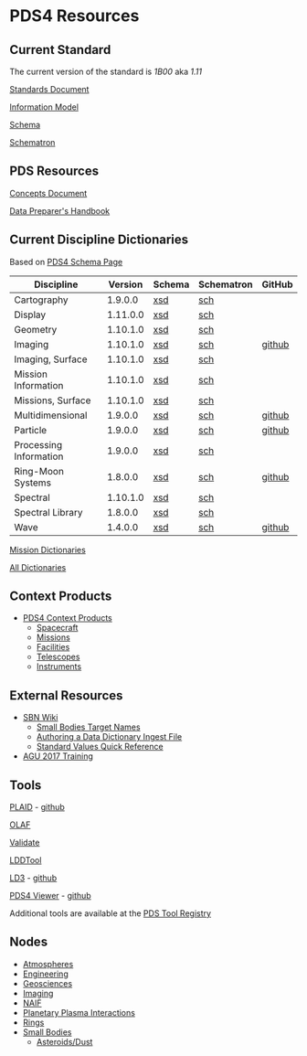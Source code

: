 # PDS4 Resources

## Current Standard

The current version of the standard is _1B00_ aka _1.11_

[Standards Document](https://pds.nasa.gov/datastandards/documents/sr/current)

[Information Model](https://pds.nasa.gov/datastandards/documents/im/current)

[Schema](https://pds.nasa.gov/datastandards/schema/released/pds/v1/PDS4_PDS_1B00.xsd)

[Schematron](https://pds.nasa.gov/datastandards/schema/released/pds/v1/PDS4_PDS_1B00.sch)

## PDS Resources

[Concepts Document](https://pds.nasa.gov/datastandards/documents/concepts)

[Data Preparer's Handbook](https://pds.nasa.gov/datastandards/documents/dph/current)

## Current Discipline Dictionaries

Based on [PDS4 Schema Page](https://pds.nasa.gov/datastandards/schema/released/)

|Discipline|Version|Schema|Schematron|GitHub
|-|-|-|-|-|
|Cartography|1.9.0.0|[xsd](https://pds.nasa.gov/datastandards/schema/released/cart/v1/PDS4_CART_1900.xsd)|[sch](https://pds.nasa.gov/datastandards/schema/released/cart/v1/PDS4_CART_1900.sch)|
|Display|1.11.0.0|[xsd](https://pds.nasa.gov/datastandards/schema/released/disp/v1/PDS4_DISP_1B00.xsd)|[sch](https://pds.nasa.gov/datastandards/schema/released/disp/v1/PDS4_DISP_1B00.sch)|
|Geometry|1.10.1.0|[xsd](https://pds.nasa.gov/datastandards/schema/released/geom/v1/PDS4_GEOM_1A10.xsd)|[sch](https://pds.nasa.gov/datastandards/schema/released/geom/v1/PDS4_GEOM_1A10.sch)|
|Imaging|1.10.1.0|[xsd](https://pds.nasa.gov/datastandards/schema/released/img/v1/PDS4_IMG_1A10.xsd)|[sch](https://pds.nasa.gov/datastandards/schema/released/img/v1/PDS4_IMG_1A10.sch)|[github](https://github.com/nasa-pds-data-dictionaries/ldd-imaging)|
|Imaging, Surface|1.10.1.0|[xsd](https://pds.nasa.gov/datastandards/schema/released/img_surface/v1/PDS4_IMG_SURFACE_1A10.xsd)|[sch](https://pds.nasa.gov/datastandards/schema/released/img_surface/v1/PDS4_IMG_SURFACE_1A10.sch)|
|Mission Information|1.10.1.0|[xsd](https://pds.nasa.gov/datastandards/schema/released/mission/msn/v1/PDS4_MSN_1A10.xsd)|[sch](https://pds.nasa.gov/datastandards/schema/released/mission/msn/v1/PDS4_MSN_1A10.sch)|
|Missions, Surface|1.10.1.0|[xsd](https://pds.nasa.gov/datastandards/schema/released/mission/msn_surface/v1/PDS4_MSN_SURFACE_1A10.xsd)|[sch](https://pds.nasa.gov/datastandards/schema/released/mission/msn_surface/v1/PDS4_MSN_SURFACE_1A10.sch)|
|Multidimensional|1.9.0.0|[xsd](https://pds.nasa.gov/datastandards/schema/released/mission/multi/v1/PDS4_MULTI_1900_1000.xsd)|[sch](https://pds.nasa.gov/datastandards/schema/released/mission/multi/v1/PDS4_MULTI_1900_1000.sch)|[github](https://github.com/nasa-pds-data-dictionaries/ldd-multi)|
|Particle|1.9.0.0|[xsd](https://pds.nasa.gov/datastandards/schema/released/particle/v1/PDS4_PARTICLE_1900_1100.xsd)|[sch](https://pds.nasa.gov/datastandards/schema/released/particle/v1/PDS4_PARTICLE_1900_1100.sch)|[github](https://github.com/nasa-pds-data-dictionaries/ldd-particle)|
|Processing Information|1.9.0.0|[xsd](https://pds.nasa.gov/datastandards/schema/released/proc/v1/PDS4_PROC_1900.xsd)|[sch](https://pds.nasa.gov/datastandards/schema/released/proc/v1/PDS4_PROC_1900.sch)|
|Ring-Moon Systems|1.8.0.0|[xsd](https://pds.nasa.gov/datastandards/schema/released/rings/v1/PDS4_RINGS_1800_1500.xsd)|[sch](https://pds.nasa.gov/datastandards/schema/released/rings/v1/PDS4_RINGS_1800_1500.sch)|[github](https://github.com/nasa-pds-data-dictionaries/ldd-rings)|
|Spectral|1.10.1.0|[xsd](https://pds.nasa.gov/datastandards/schema/released/sp/v1/PDS4_SP_1A10.xsd)|[sch](https://pds.nasa.gov/datastandards/schema/released/sp/v1/PDS4_SP_1A10.sch)|
|Spectral Library|1.8.0.0|[xsd](https://pds.nasa.gov/datastandards/schema/released/speclib/v1/PDS4_SPECLIB_1000.xsd)|[sch](https://pds.nasa.gov/datastandards/schema/released/speclib/v1/PDS4_SPECLIB_1000.sch)|
|Wave|1.4.0.0|[xsd](https://pds.nasa.gov/datastandards/schema/released/wave/v1/PDS4_WAVE_1000.xsd)|[sch](https://pds.nasa.gov/datastandards/schema/released/wave/v1/PDS4_WAVE_1000.sch)|[github](https://github.com/nasa-pds-data-dictionaries/ldd-wave)|

[Mission Dictionaries](dictionaries/mission.html)

[All Dictionaries](dictionaries/index.html)

## Context Products

* [PDS4 Context Products](https://starbase.jpl.nasa.gov/pds4/context-pds4/)
  * [Spacecraft](https://starbase.jpl.nasa.gov/pds4/context-pds4/instrument_host/)
  * [Missions](https://starbase.jpl.nasa.gov/pds4/context-pds4/investigation/)
  * [Facilities](https://starbase.jpl.nasa.gov/pds4/context-pds4/facility/)
  * [Telescopes](https://starbase.jpl.nasa.gov/pds4/context-pds4/telescope/)
  * [Instruments](https://starbase.jpl.nasa.gov/pds4/context-pds4/instrument/)

## External Resources

* [SBN Wiki](http://sbndev.astro.umd.edu/wiki/SBN_PDS4_Wiki)
  * [Small Bodies Target Names](http://sbndev.astro.umd.edu/wiki/Target_Names)
  * [Authoring a Data Dictionary Ingest File](http://sbndev.astro.umd.edu/wiki/Creating_the_Ingest_LDD_Dictionary_Input_File)
  * [Standard Values Quick Reference](http://sbndev.astro.umd.edu/wiki/Standard_Values_Quick_Reference#In_.3CPrimary_Result_Summary.3E.2F.3CScience_Facets.3E_3)
* [AGU 2017 Training](https://pds.jpl.nasa.gov/datastandards/training/2017-agu/)

## Tools

[PLAID](https://plaid.jpl.nasa.gov/) - [github](https://github.com/nasa-pds/PLAID)

[OLAF](https://olaf.psi.edu)

[Validate](https://pds.jpl.nasa.gov/tools/about/validate/)

[LDDTool](https://pds.jpl.nasa.gov/tools/about/ldd/)

[LD3](https://ld3.psi.edu) - [github](https://github.com/sbn-psi/ldd-transform)

[PDS4 Viewer](http://sbndev.astro.umd.edu/wiki/PDS4_Viewer) - [github](https://github.com/Small-Bodies-Node/pds4_tools)

Additional tools are available at the [PDS Tool Registry](https://pds.nasa.gov/tools/tool-registry/)

## Nodes

* [Atmospheres](https://pds-atmospheres.nmsu.edu/)
* [Engineering](https://pds-engineering.jpl.nasa.gov/)
* [Geosciences](http://pds-geosciences.wustl.edu/)
* [Imaging](https://pds-imaging.jpl.nasa.gov/)
* [NAIF](https://naif.jpl.nasa.gov/naif/)
* [Planetary Plasma Interactions](https://pds-ppi.igpp.ucla.edu/)
* [Rings](https://pds-rings.seti.org/)
* [Small Bodies](https://pds-smallbodies.astro.umd.edu/)
  * [Asteroids/Dust](https://sbn.psi.edu)